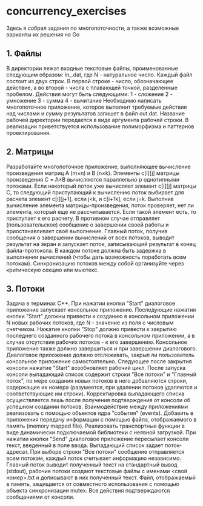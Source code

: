 # concurrency_exercises
Здесь я собрал задания по многопоточности, а также возможные варианты их решения на Go

## 1. Файлы 
В директории лежат входные текстовые файлы, проименованные следующим образом: in_<N>.dat, где N - натуральное число. Каждый файл состоит из двух строк. В первой строке - число, обозначающее действие, а во второй - числа с плавающей точкой, разделенные пробелом.
Действия могут быть следующими:
1 - сложение
2 - умножение
3 - сумма 
4 - вычитание
Необходимо написать многопоточное приложение, которое выполнит требуемые действия над числами и сумму результатов запишет в файл out.dat. Название рабочей директории передается в виде аргумента рабочей строки. В реализации приветствуется использование полиморфизма и паттернов проектирования.

## 2. Матрицы
Разработайте многопоточное приложение, выполняющее вычисление произведения матриц A (m×n) и B (n×k). Элементы c[i][j] матрицы произведения С = A×B вычисляются параллельно p однотипными потоками. Если некоторый поток уже вычисляет элемент c[i][j] матрицы C, то следующий приступающий к вычислению поток выбирает для расчета элемент c[i][j+1], если j<k, и c[i+1k], если j=k. Выполнив вычисление элемента матрицы-произведения, поток проверяет, нет ли элемента, который еще не рассчитывается. Если такой элемент есть, то приступает к его расчету. В противном случае отправляет (пользовательское) сообщение о завершении своей работы и приостанавливает своё выполнение. Главный поток, получив сообщения о завершении вычислений от всех потоков, выводит результат на экран и запускает поток, записывающий результат в конец файла-протокола. В каждом потоке должна быть задержка в выполнении вычислений (чтобы дать возможность поработать всем потокам). Синхронизацию потоков между собой организуйте через критическую секцию или мьютекс.

## 3. Потоки
Задача в терминах С++. При нажатии кнопки "Start" диалоговое приложение запускает консольное приложение. Последующие нажатия кнопки "Start" должны привести к созданию в консольном приложении N новых рабочих потоков, где N - значение из поля с числовым счетчиком.
Нажатие кнопки "Stop" должно привести к закрытию последнего созданного рабочего потока в консольном приложении, а в случае отсутствия рабочих потоков - к его завершению. Консольное приложение также должно завершиться и при завершении диалогового. Диалоговое приложение должно отслеживать, закрыл ли пользователь консольное приложение самостоятельно. Следующее после закрытия консоли нажатие "Start" возобновляет рабочий цикл.
После запуска консоли выпадающий список содержит строки "Все потоки" и "Главный поток", по мере создания новых потоков в него добавляются строки, содержащие их номера (разумеется, при удалении потоков удаляются и соответствующие им строки). Корректировка выпадающего списка осуществляется лишь после получения подтверждения от консоли об успешном создании потоков.
Взаимодействие между приложениями реализовать с помощью объектов ядра "события" (events).
Добавить в приложения передачу информации с помощью файла, отображаемого в память (memory mapped file). Реализовать транспортные функции в виде динамически подключаемой библиотеки с неявной загрузкой.
При нажатии кнопки "Send" диалоговое приложение пересылает консоли текст, введенный в поле ввода. Выпадающий список задает поток-адресат. При выборе строки "Все потоки" сообщение отправляется всем потокам, каждый поток считывает информацию независимо.
Главный поток выводит полученный текст на стандартный вывод (stdout), рабочие потоки создают текстовые файлы с именами <свой номер>.txt и дописывают в них полученный текст. Файл, отображаемый в память, защищается от совместного использования с помощью объекта синхронизации mutex.
Все действия подтверждаются сообщениями от консоли.
